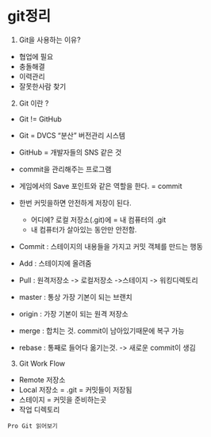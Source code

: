 # git정리

1. Git을 사용하는 이유?

* 협업에 필요
* 충돌해결
* 이력관리
* 잘못한사람 찾기


2. Git 이란 ?

* Git != GitHub
* Git = DVCS “분산” 버전관리 시스템
* GitHub = 개발자들의 SNS 같은 것
* commit을 관리해주는 프로그램
* 게임에서의 Save 포인트와 같은 역할을 한다. = commit
* 한번 커밋을하면 안전하게 저장이 된다.
    * 어디에? 로컬 저장소(.git)에  = 내 컴퓨터의 .git
    * 내 컴퓨터가 살아있는 동안만 안전함.

* Commit : 스테이지의 내용들을 가지고 커밋 객체를 만드는 행동
* Add : 스테이지에 올려줌
* Pull : 원격저장소 -> 로컬저장소 ->스테이지 -> 워킹디렉토리
* master : 통상 가장 기본이 되는 브랜치
* origin : 가장 기본이 되는 원격 저장소
* merge : 합치는 것. commit이 남아있기때문에 복구 가능
* rebase : 통째로 들어다 옮기는것. -> 새로운 commit이 생김

3. Git Work Flow
* Remote 저장소
* Local 저장소 = .git = 커밋들이 저장됨
* 스테이지 = 커밋을 준비하는곳
* 작업 디렉토리



~~~
Pro Git 읽어보기
~~~
